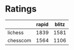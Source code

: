 # Ratings

|          | rapid | blitz |
|----------|-------|-------|
| lichess  | 1839 | 1581 |
| chesscom | 1564 | 1106 |
